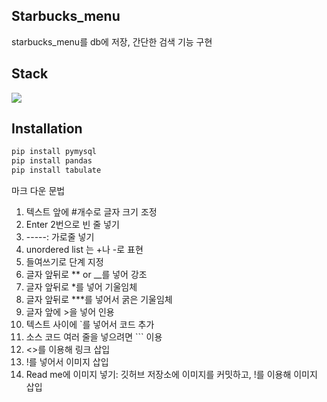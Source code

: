 ## Starbucks_menu
starbucks_menu를 db에 저장, 간단한 검색 기능 구현 

## Stack
<img src="https://img.shields.io/badge/Python-3776AB?style=logo=Python&logoColor=white">


## Installation
```python
pip install pymysql
pip install pandas
pip install tabulate
```

마크 다운 문법
1. 텍스트 앞에 #개수로 글자 크기 조정
2. Enter 2번으로 빈 줄 넣기
3. -----: 가로줄 넣기
4. unordered list 는 +나 -로 표현
5. 들여쓰기로 단계 지정
6. 글자 앞뒤로 ** or __를 넣어 강조
7. 글자 앞뒤로 *를 넣어 기울임체
8. 글자 앞뒤로 ***를 넣어서 굵은 기울임체
9. 글자 앞에 >을 넣어 인용
10. 텍스트 사이에 `를 넣어서 코드 추가
11. 소스 코드 여러 줄을 넣으려면 ``` 이용
12. <>를 이용해 링크 삽입
13. !를 넣어서 이미지 삽입
14. Read me에 이미지 넣기: 깃허브 저장소에 이미지를 커밋하고, !를 이용해 이미지 삽입
